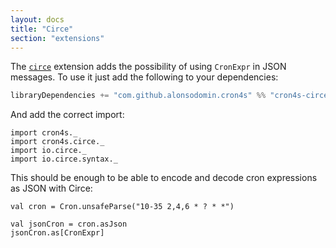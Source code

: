 ```yaml
---
layout: docs
title: "Circe"
section: "extensions"
---
```


The [`circe`](http://circe.io) extension adds the possibility of using `CronExpr` in JSON messages. To use it
just add the following to your dependencies:

```scala
libraryDependencies += "com.github.alonsodomin.cron4s" %% "cron4s-circe" % "x.y.z"
```

And add the correct import:

```tut:silent
import cron4s._
import cron4s.circe._
import io.circe._
import io.circe.syntax._
```

This should be enough to be able to encode and decode cron expressions as JSON with Circe:

```tut:book
val cron = Cron.unsafeParse("10-35 2,4,6 * ? * *")

val jsonCron = cron.asJson
jsonCron.as[CronExpr]
```